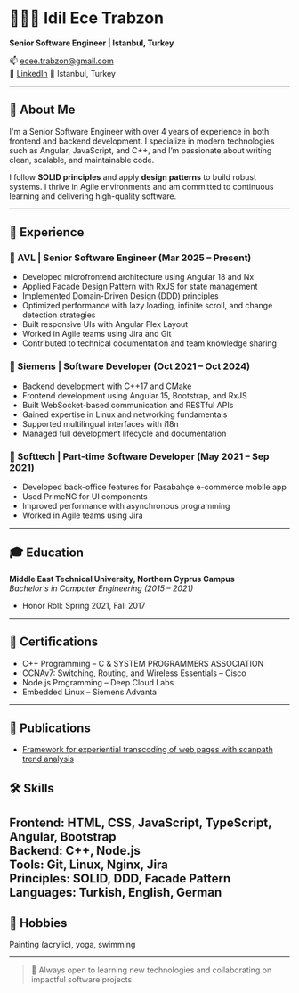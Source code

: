 # 👩🏻‍💻 Idil Ece Trabzon

**Senior Software Engineer | Istanbul, Turkey**

📫 ecee.trabzon@gmail.com  
🔗 [LinkedIn](https://www.linkedin.com/in/ece-trabzon)
📍 Istanbul, Turkey

---

## 🧠 About Me

I'm a Senior Software Engineer with over 4 years of experience in both frontend and backend development. I specialize in modern technologies such as Angular, JavaScript, and C++, and I’m passionate about writing clean, scalable, and maintainable code.

I follow **SOLID principles** and apply **design patterns** to build robust systems. I thrive in Agile environments and am committed to continuous learning and delivering high-quality software.

---

## 💼 Experience

### 🔹 AVL | Senior Software Engineer (Mar 2025 – Present)
- Developed microfrontend architecture using Angular 18 and Nx
- Applied Facade Design Pattern with RxJS for state management
- Implemented Domain-Driven Design (DDD) principles
- Optimized performance with lazy loading, infinite scroll, and change detection strategies
- Built responsive UIs with Angular Flex Layout
- Worked in Agile teams using Jira and Git
- Contributed to technical documentation and team knowledge sharing

### 🔹 Siemens | Software Developer (Oct 2021 – Oct 2024)
- Backend development with C++17 and CMake
- Frontend development using Angular 15, Bootstrap, and RxJS
- Built WebSocket-based communication and RESTful APIs
- Gained expertise in Linux and networking fundamentals
- Supported multilingual interfaces with i18n
- Managed full development lifecycle and documentation

### 🔹 Softtech | Part-time Software Developer (May 2021 – Sep 2021)
- Developed back-office features for Pasabahçe e-commerce mobile app
- Used PrimeNG for UI components
- Improved performance with asynchronous programming
- Worked in Agile teams using Jira

---

## 🎓 Education

**Middle East Technical University, Northern Cyprus Campus**  
_Bachelor's in Computer Engineering (2015 – 2021)_  
- Honor Roll: Spring 2021, Fall 2017

---

## 📜 Certifications

- C++ Programming – C & SYSTEM PROGRAMMERS ASSOCIATION
- CCNAv7: Switching, Routing, and Wireless Essentials – Cisco
- Node.js Programming – Deep Cloud Labs
- Embedded Linux – Siemens Advanta

---

## 📄 Publications

- [Framework for experiential transcoding of web pages with scanpath trend analysis](https://dl.acm.org/doi/10.1145/3493612.3520450)


## 🛠️ Skills

**Frontend:** HTML, CSS, JavaScript, TypeScript, Angular, Bootstrap  
**Backend:** C++, Node.js  
**Tools:** Git, Linux, Nginx, Jira  
**Principles:** SOLID, DDD, Facade Pattern  
**Languages:** Turkish, English, German
---

## 🎨 Hobbies

Painting (acrylic), yoga, swimming

---

> 💬 Always open to learning new technologies and collaborating on impactful software projects.
